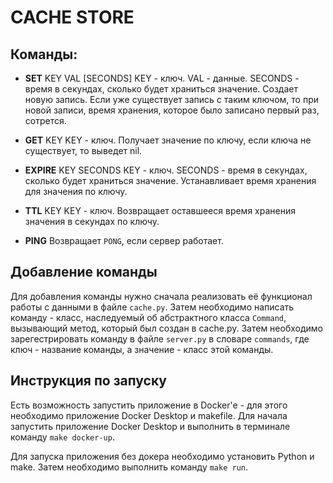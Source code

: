 # CACHE STORE

## Команды:
- **SET** KEY VAL [SECONDS]
KEY - ключ.
VAL - данные.
SECONDS - время в секундах, сколько будет храниться значение.
Создает новую запись.
Если уже существует запись с таким ключом, то при новой записи, время хранения, которое было записано первый раз, сотрется.

- **GET** KEY
KEY - ключ.
Получает значение по ключу, если ключа не существует, то выведет nil.

- **EXPIRE** KEY SECONDS
KEY - ключ.
SECONDS - время в секундах, сколько будет храниться значение.
Устанавливает время хранения для значения по ключу.

- **TTL** KEY
KEY - ключ.
Возвращает оставшееся время хранения значения в секундах по ключу.

- **PING**
Возвращает `PONG`, если сервер работает.

## Добавление команды
Для добавления команды нужно сначала реализовать её функционал работы с данными в файле `cache.py`. Затем необходимо написать команду - класс, наследуемый об абстрактного класса `Command`, вызывающий метод, который был создан в cache.py. Затем необходимо зарегестрировать команду в файле `server.py` в словаре `commands`, где ключ - название команды, а значение - класс этой команды.

## Инструкция по запуску
Есть возможность запустить приложение в Docker'e - для этого необходимо приложение Docker Desktop и makefile. Для начала запустить приложение Docker Desktop и выполнить в терминале команду `make docker-up`.

Для запуска приложения без докера необходимо установить Python и make. Затем необходимо выполнить команду `make run`.